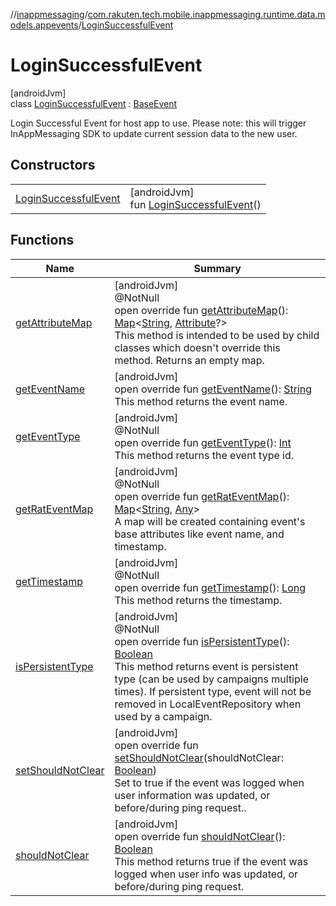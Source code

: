 //[inappmessaging](../../../index.md)/[com.rakuten.tech.mobile.inappmessaging.runtime.data.models.appevents](../index.md)/[LoginSuccessfulEvent](index.md)

# LoginSuccessfulEvent

[androidJvm]\
class [LoginSuccessfulEvent](index.md) : [BaseEvent](../-base-event/index.md)

Login Successful Event for host app to use. Please note: this will trigger InAppMessaging SDK to update current session data to the new user.

## Constructors

| | |
|---|---|
| [LoginSuccessfulEvent](-login-successful-event.md) | [androidJvm]<br>fun [LoginSuccessfulEvent](-login-successful-event.md)() |

## Functions

| Name | Summary |
|---|---|
| [getAttributeMap](../-base-event/get-attribute-map.md) | [androidJvm]<br>@NotNull<br>open override fun [getAttributeMap](../-base-event/get-attribute-map.md)(): [Map](https://kotlinlang.org/api/latest/jvm/stdlib/kotlin.collections/-map/index.html)&lt;[String](https://kotlinlang.org/api/latest/jvm/stdlib/kotlin/-string/index.html), [Attribute](../../com.rakuten.tech.mobile.inappmessaging.runtime.data.models/-attribute/index.md)?&gt;<br>This method is intended to be used by child classes which doesn't override this method. Returns an empty map. |
| [getEventName](../-base-event/get-event-name.md) | [androidJvm]<br>open override fun [getEventName](../-base-event/get-event-name.md)(): [String](https://kotlinlang.org/api/latest/jvm/stdlib/kotlin/-string/index.html)<br>This method returns the event name. |
| [getEventType](../-base-event/get-event-type.md) | [androidJvm]<br>@NotNull<br>open override fun [getEventType](../-base-event/get-event-type.md)(): [Int](https://kotlinlang.org/api/latest/jvm/stdlib/kotlin/-int/index.html)<br>This method returns the event type id. |
| [getRatEventMap](../-base-event/get-rat-event-map.md) | [androidJvm]<br>@NotNull<br>open override fun [getRatEventMap](../-base-event/get-rat-event-map.md)(): [Map](https://kotlinlang.org/api/latest/jvm/stdlib/kotlin.collections/-map/index.html)&lt;[String](https://kotlinlang.org/api/latest/jvm/stdlib/kotlin/-string/index.html), [Any](https://kotlinlang.org/api/latest/jvm/stdlib/kotlin/-any/index.html)&gt;<br>A map will be created containing event's base attributes like event name, and timestamp. |
| [getTimestamp](../-base-event/get-timestamp.md) | [androidJvm]<br>@NotNull<br>open override fun [getTimestamp](../-base-event/get-timestamp.md)(): [Long](https://kotlinlang.org/api/latest/jvm/stdlib/kotlin/-long/index.html)<br>This method returns the timestamp. |
| [isPersistentType](../-base-event/is-persistent-type.md) | [androidJvm]<br>@NotNull<br>open override fun [isPersistentType](../-base-event/is-persistent-type.md)(): [Boolean](https://kotlinlang.org/api/latest/jvm/stdlib/kotlin/-boolean/index.html)<br>This method returns event is persistent type (can be used by campaigns multiple times). If persistent type, event will not be removed in LocalEventRepository when used by a campaign. |
| [setShouldNotClear](../-base-event/set-should-not-clear.md) | [androidJvm]<br>open override fun [setShouldNotClear](../-base-event/set-should-not-clear.md)(shouldNotClear: [Boolean](https://kotlinlang.org/api/latest/jvm/stdlib/kotlin/-boolean/index.html))<br>Set to true if the event was logged when user information was updated, or before/during ping request.. |
| [shouldNotClear](../-base-event/should-not-clear.md) | [androidJvm]<br>open override fun [shouldNotClear](../-base-event/should-not-clear.md)(): [Boolean](https://kotlinlang.org/api/latest/jvm/stdlib/kotlin/-boolean/index.html)<br>This method returns true if the event was logged when user info was updated, or before/during ping request. |
